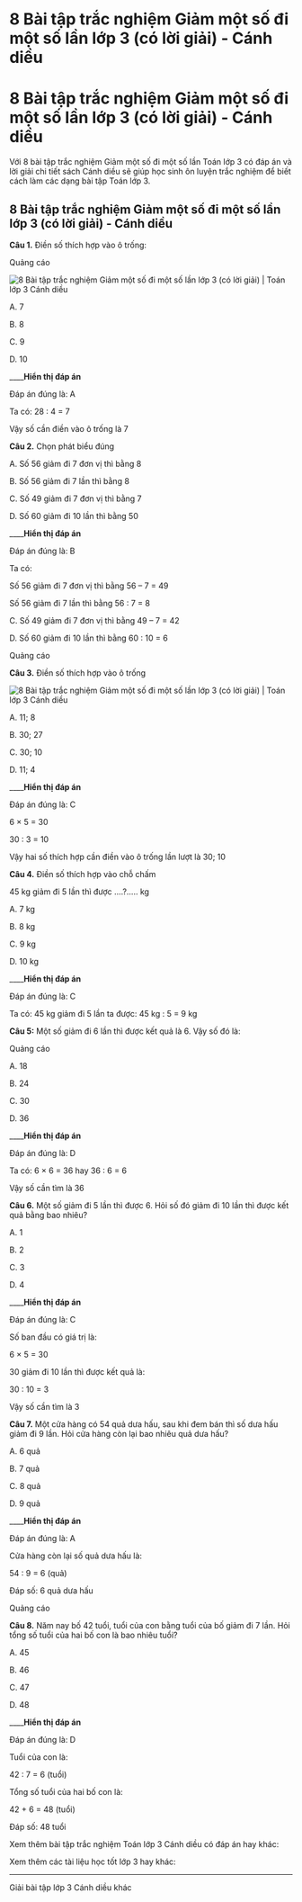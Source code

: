 # 8 Bài tập trắc nghiệm Giảm một số đi một số lần lớp 3 (có lời giải) - Cánh diều

# 8 Bài tập trắc nghiệm Giảm một số đi một số lần lớp 3 (có lời giải) - Cánh diều

Với 8 bài tập trắc nghiệm Giảm một số đi một số lần Toán lớp 3 có đáp án và lời giải chi tiết sách Cánh diều sẽ giúp học sinh ôn luyện trắc nghiệm để biết cách làm các dạng bài tập Toán lớp 3.

## 8 Bài tập trắc nghiệm Giảm một số đi một số lần lớp 3 (có lời giải) - Cánh diều

**Câu 1.** Điền số thích hợp vào ô trống:

Quảng cáo

![8 Bài tập trắc nghiệm Giảm một số đi một số lần lớp 3 \(có lời giải\) | Toán lớp 3 Cánh diều](https://vietjack.com/toan-3-cd/images/trac-nghiem-giam-mot-so-di-mot-so-lan.PNG)

A. 7

B. 8

C. 9

D. 10

____**Hiển thị đáp án**

Đáp án đúng là: A

Ta có: 28 : 4 = 7

Vậy số cần điền vào ô trống là 7

**Câu 2.** Chọn phát biểu đúng

A. Số 56 giảm đi 7 đơn vị thì bằng 8

B. Số 56 giảm đi 7 lần thì bằng 8

C. Số 49 giảm đi 7 đơn vị thì bằng 7

D. Số 60 giảm đi 10 lần thì bằng 50

____**Hiển thị đáp án**

Đáp án đúng là: B

Ta có: 

Số 56 giảm đi 7 đơn vị thì bằng 56 – 7 = 49

Số 56 giảm đi 7 lần thì bằng 56 : 7 = 8

C. Số 49 giảm đi 7 đơn vị thì bằng 49 – 7 = 42

D. Số 60 giảm đi 10 lần thì bằng 60 : 10 = 6

Quảng cáo

**Câu 3.** Điền số thích hợp vào ô trống

![8 Bài tập trắc nghiệm Giảm một số đi một số lần lớp 3 \(có lời giải\) | Toán lớp 3 Cánh diều](https://vietjack.com/toan-3-cd/images/trac-nghiem-giam-mot-so-di-mot-so-lan-a.PNG)

A. 11; 8

B. 30; 27

C. 30; 10

D. 11; 4

____**Hiển thị đáp án**

Đáp án đúng là: C

6 × 5 = 30

30 : 3 = 10

Vậy hai số thích hợp cần điền vào ô trống lần lượt là 30; 10

**Câu 4.** Điền số thích hợp vào chỗ chấm

45 kg giảm đi 5 lần thì được .…?….. kg

A. 7 kg

B. 8 kg

C. 9 kg

D. 10 kg

____**Hiển thị đáp án**

Đáp án đúng là: C

Ta có: 45 kg giảm đi 5 lần ta được: 45 kg : 5 = 9 kg

**Câu 5:** Một số giảm đi 6 lần thì được kết quả là 6. Vậy số đó là:

Quảng cáo

A. 18

B. 24

C. 30

D. 36

____**Hiển thị đáp án**

Đáp án đúng là: D

Ta có: 6 × 6 = 36 hay 36 : 6 = 6

Vậy số cần tìm là 36

**Câu 6.** Một số giảm đi 5 lần thì được 6. Hỏi số đó giảm đi 10 lần thì được kết quả bằng bao nhiêu?

A. 1

B. 2

C. 3

D. 4

____**Hiển thị đáp án**

Đáp án đúng là: C

Số ban đầu có giá trị là:

6 × 5 = 30

30 giảm đi 10 lần thì được kết quả là:

30 : 10 = 3 

Vậy số cần tìm là 3

**Câu 7.** Một cửa hàng có 54 quả dưa hấu, sau khi đem bán thì số dưa hấu giảm đi 9 lần. Hỏi cửa hàng còn lại bao nhiêu quả dưa hấu?

A. 6 quả

B. 7 quả

C. 8 quả

D. 9 quả

____**Hiển thị đáp án**

Đáp án đúng là: A

Cửa hàng còn lại số quả dưa hấu là:

54 : 9 = 6 (quả)

Đáp số: 6 quả dưa hấu

Quảng cáo

**Câu 8.** Năm nay bố 42 tuổi, tuổi của con bằng tuổi của bố giảm đi 7 lần. Hỏi tổng số tuổi của hai bố con là bao nhiêu tuổi?

A. 45

B. 46

C. 47

D. 48

____**Hiển thị đáp án**

Đáp án đúng là: D

Tuổi của con là: 

42 : 7 = 6 (tuổi)

Tổng số tuổi của hai bố con là:

42 + 6 = 48 (tuổi)

Đáp số: 48 tuổi

Xem thêm bài tập trắc nghiệm Toán lớp 3 Cánh diều có đáp án hay khác:

Xem thêm các tài liệu học tốt lớp 3 hay khác:

* * *

Giải bài tập lớp 3 Cánh diều khác
